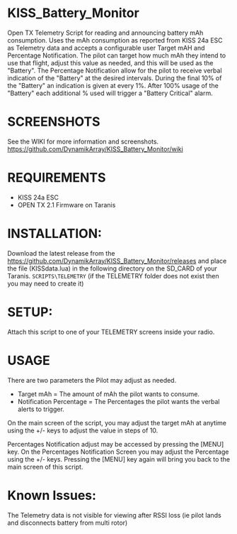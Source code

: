 
# KISS_Battery_Monitor
Open TX Telemetry Script for reading and announcing battery mAh consumption.  Uses the mAh consumption as reported from KISS 24a ESC as Telemetry data and accepts a configurable user Target mAH and Percentage Notification.  The pilot can target how much mAh they intend to use that flight, adjust this value as needed, and this will be used as the "Battery".  The Percentage Notification allow for the pilot to receive verbal indication of the "Battery" at the desired intervals.  During the final 10% of the "Battery" an indication is given at every 1%.   After 100% usage of the "Battery" each additional % used will trigger a "Battery Critical" alarm.

# SCREENSHOTS
See the WIKI for more information and screenshots.  https://github.com/DynamikArray/KISS_Battery_Monitor/wiki

# REQUIREMENTS
* KISS 24a ESC
* OPEN TX 2.1 Firmware on Taranis

# INSTALLATION:
Download the latest release from the https://github.com/DynamikArray/KISS_Battery_Monitor/releases and place the file (KISSdata.lua) in the following directory on the SD_CARD of your Taranis.
``` SCRIPTS\TELEMETRY ```  (if the TELEMETRY folder does not exist then you may need to create it)

# SETUP:
Attach this script to one of your TELEMETRY screens inside your radio.

# USAGE
There are two parameters the Pilot may adjust as needed.
* Target mAh = The amount of mAh the pilot wants to consume.  
* Notification Percentage = The Percentages the pilot wants the verbal alerts to trigger.

On the main screen of the script, you may adjust the target mAh at anytime using the +/- keys to adjust the value in steps of 10.

Percentages Notification adjust may be accessed by pressing the [MENU] key.  On the Percentages Notification Screen you may adjust the Percentage using the +/- keys.  Pressing the [MENU] key again will bring you back to the main screen of this script.

# Known Issues:
The Telemetry data is not visible for viewing after RSSI loss (ie pilot lands and disconnects battery from multi rotor)
